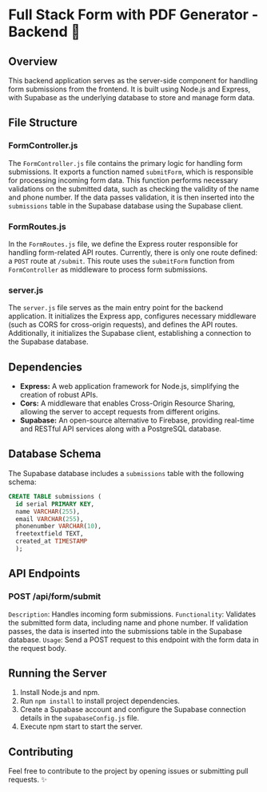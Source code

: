 # Full Stack Form with PDF Generator - Backend 📜

## Overview

This backend application serves as the server-side component for handling form submissions from the frontend. It is built using Node.js and Express, with Supabase as the underlying database to store and manage form data.

## File Structure

### FormController.js

The `FormController.js` file contains the primary logic for handling form submissions. It exports a function named `submitForm`, which is responsible for processing incoming form data. 
This function performs necessary validations on the submitted data, such as checking the validity of the name and phone number. 
If the data passes validation, it is then inserted into the `submissions` table in the Supabase database using the Supabase client.

### FormRoutes.js

In the `FormRoutes.js` file, we define the Express router responsible for handling form-related API routes. Currently, there is only one route defined: a `POST` route at `/submit`. This route uses the `submitForm` function from `FormController` as middleware to process form submissions.

### server.js

The `server.js` file serves as the main entry point for the backend application. It initializes the Express app, configures necessary middleware (such as CORS for cross-origin requests), and defines the API routes. Additionally, it initializes the Supabase client, establishing a connection to the Supabase database.


## Dependencies

- **Express:** A web application framework for Node.js, simplifying the creation of robust APIs.
- **Cors:** A middleware that enables Cross-Origin Resource Sharing, allowing the server to accept requests from different origins.
- **Supabase:** An open-source alternative to Firebase, providing real-time and RESTful API services along with a PostgreSQL database.

## Database Schema

The Supabase database includes a `submissions` table with the following schema:

```sql
CREATE TABLE submissions (
  id serial PRIMARY KEY,
  name VARCHAR(255),
  email VARCHAR(255),
  phonenumber VARCHAR(10),
  freetextfield TEXT,
  created_at TIMESTAMP 
  );
```

## API Endpoints

### POST /api/form/submit

`Description`: Handles incoming form submissions.
`Functionality`: Validates the submitted form data, including name and phone number. If validation passes, the data is inserted into the submissions table in the Supabase database.
`Usage`: Send a POST request to this endpoint with the form data in the request body.


## Running the Server

1. Install Node.js and npm.
2. Run `npm install` to install project dependencies.
3. Create a Supabase account and configure the Supabase connection details in the `supabaseConfig.js` file.
4. Execute npm start to start the server.


## Contributing
Feel free to contribute to the project by opening issues or submitting pull requests. ✨
